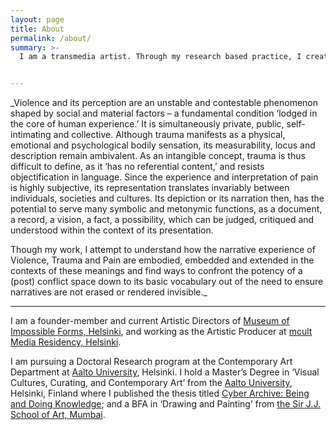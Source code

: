 ```yaml
---
layout: page
title: About
permalink: /about/
summary: >-
  I am a transmedia artist. Through my research based practice, I create immersive archives that explore collective memetic history through narratives of memory, identity, violence, and conflict.


---
```

_Violence and its perception are an unstable and contestable phenomenon shaped by social and material factors – a fundamental condition ‘lodged in the core of human experience.’  It is simultaneously private, public, self-intimating and collective. Although trauma manifests as a physical, emotional and psychological bodily sensation, its measurability, locus and description remain ambivalent. As an intangible concept, trauma is thus difficult to define, as it ‘has no referential content,’ and resists objectification in language. Since the experience and interpretation of pain is highly subjective, its representation translates invariably between individuals, societies and cultures. Its depiction or its narration then, has the potential to serve many symbolic and metonymic functions, as a document, a record, a vision, a fact, a possibility, which can be judged, critiqued and understood within the context of its presentation.

Though my work, I attempt to understand how the narrative experience of Violence, Trauma and Pain are embodied, embedded and extended in the contexts of these meanings and find ways to confront the potency of a (post) conflict space down to its basic vocabulary out of the need to ensure narratives are not erased or rendered invisible._

___

 I am a founder-member and current Artistic Directors of [Museum of Impossible Forms, Helsinki](https://museumofimpossibleforms.org/), and working as the Artistic Producer at [mcult Media Residency, Helsinki](https://www.m-cult.org/).

 I am pursuing a Doctoral Research program at the Contemporary Art Department at [Aalto University](https://www.aalto.fi/), Helsinki. I hold a Master’s Degree in ‘Visual Cultures, Curating, and Contemporary Art’ from the [Aalto University](http://vicca.fi/), Helsinki, Finland where I published the thesis titled [Cyber Archive: Being and Doing Knowledge](https://aliakbarmehta.com/content/cyber-archive); and a BFA in ‘Drawing and Painting’ from [the Sir J.J. School of Art, Mumbai](http://www.sirjjschoolofart.in/).
